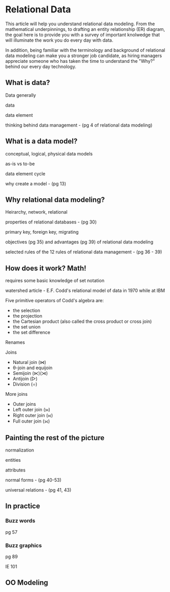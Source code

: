 # Relational Data

This article will help you understand relational data modeling. From the mathematical underpinnings, to drafting an entity relationship (ER) diagram, the goal here is to provide you with a survey of important knolwedge that will illuminate the work you do every day with data.

In addition, being familiar with the terminology and background of relational data modeling can make you a stronger job candidate, as hiring managers appreciate someone who has taken the time to understand the "Why?" behind our every day technology.

## What is data?

Data generally

data

data element

thinking behind data management - (pg 4 of relational data modeling)

## What is a data model?

conceptual, logical, physical data models

as-is vs to-be

data element cycle

why create a model - (pg 13)

## Why relational data modeling?

Heirarchy, network, relational

properties of relational databases - (pg 30)

primary key, foreign key, migrating

objectives (pg 35) and advantages (pg 39) of relational data modeling

selected rules of the 12 rules of relational data management - (pg 36 - 39)

## How does it work? Math!

requires some basic knowledge of set notation

watershed article - E.F. Codd's relational model of data in 1970 while at IBM

Five primitive operators of Codd's algebra are:
+ the selection
+ the projection
+ the Cartesian product (also called the cross product or cross join)
+ the set union
+ the set difference

Renames

Joins
+ Natural join (⋈)
+ θ-join and equijoin
+ Semijoin (⋉)(⋊)
+ Antijoin (▷)
+ Division (÷)

More joins
+ Outer joins
+ Left outer join (⟕)
+ Right outer join (⟖)
+ Full outer join (⟗)

## Painting the rest of the picture

normalization

entities

attributes

normal forms - (pg 40-53)

universal relations - (pg 41, 43)

## In practice

### Buzz words

pg 57

### Buzz graphics

pg 89

IE 101

## OO Modeling
